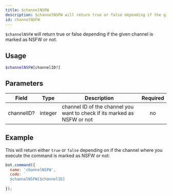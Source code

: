 ```yaml
---
title: $channelNSFW 
description: $channelNSFW will return true or false depending if the given channel is marked as NSFW or not.
id: channelNSFW
---
```


`$channelNSFW` will return true or false depending if the given channel is marked as NSFW or not.

## Usage

```php
$channelNSFW[channelID?]
```

## Parameters 


| Field      | Type    | Description                                                              | Required |
| ---------- | ------- | ------------------------------------------------------------------------ |:--------:|
| channelID? | integer | channel ID of the channel you want to check if its marked as NSFW or not |    no    |


## Example

This will return either `true` or `false` depending on if the channel where you execute the command is marked as NSFW or not:

```javascript
bot.command({
  name: 'channelNSFW',
  code: `
  $channelNSFW[$channelID]
  `
});
```
